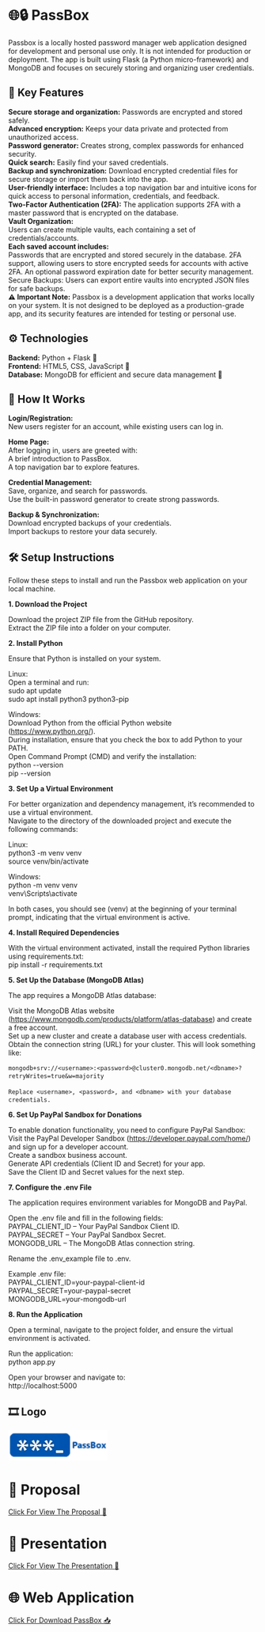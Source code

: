 # 🌐🔒 PassBox 
Passbox is a locally hosted password manager web application designed for development and personal use only. It is not intended for production or deployment. The app is built using Flask (a Python micro-framework) and MongoDB and focuses on securely storing and organizing user credentials.  

🔑 Key Features  
-------------------------
**Secure storage and organization:** Passwords are encrypted and stored safely.  
**Advanced encryption:** Keeps your data private and protected from unauthorized access.  
**Password generator:** Creates strong, complex passwords for enhanced security.  
**Quick search:** Easily find your saved credentials.  
**Backup and synchronization:** Download encrypted credential files for secure storage or import them back into the app.  
**User-friendly interface:** Includes a top navigation bar and intuitive icons for quick access to personal information, credentials, and feedback.  
**Two-Factor Authentication (2FA):** The application supports 2FA with a master password that is encrypted on the database.  
**Vault Organization:**  
Users can create multiple vaults, each containing a set of credentials/accounts.  
**Each saved account includes:**  
        Passwords that are encrypted and stored securely in the database.
        2FA support, allowing users to store encrypted seeds for accounts with active 2FA.
        An optional password expiration date for better security management.
        Secure Backups: Users can export entire vaults into encrypted JSON files for safe backups.  
**⚠️ Important Note:** Passbox is a development application that works locally on your system. It is not designed to be deployed as a production-grade app, and its security features are intended for testing or personal use.



⚙️ Technologies  
-------------------------
**Backend:** Python + Flask 🐍  
**Frontend:** HTML5, CSS, JavaScript 🎨  
**Database:** MongoDB for efficient and secure data management 💾  


🚀 How It Works  
-------------------------
**Login/Registration:**  
New users register for an account, while existing users can log in.  

**Home Page:**  
After logging in, users are greeted with:  
A brief introduction to PassBox.  
A top navigation bar to explore features.  

**Credential Management:**  
Save, organize, and search for passwords.  
Use the built-in password generator to create strong passwords.  

**Backup & Synchronization:**  
Download encrypted backups of your credentials.  
Import backups to restore your data securely.  


🛠️ Setup Instructions  
-------------------------
Follow these steps to install and run the Passbox web application on your local machine.  


**1. Download the Project**  

Download the project ZIP file from the GitHub repository.  
Extract the ZIP file into a folder on your computer.  


**2. Install Python**  

Ensure that Python is installed on your system.  

Linux:  
Open a terminal and run:  
    sudo apt update  
    sudo apt install python3 python3-pip  

Windows:  
Download Python from the official Python website (https://www.python.org/).  
During installation, ensure that you check the box to add Python to your PATH.  
Open Command Prompt (CMD) and verify the installation:  
    python --version  
    pip --version  


**3. Set Up a Virtual Environment**  

For better organization and dependency management, it’s recommended to use a virtual environment.  
Navigate to the directory of the downloaded project and execute the following commands:  

Linux:  
    python3 -m venv venv  
    source venv/bin/activate  

Windows:  
    python -m venv venv  
    venv\Scripts\activate  

In both cases, you should see (venv) at the beginning of your terminal prompt, indicating that the virtual environment is active.  


**4. Install Required Dependencies**  

With the virtual environment activated, install the required Python libraries using requirements.txt:  
pip install -r requirements.txt  


**5. Set Up the Database (MongoDB Atlas)**  

The app requires a MongoDB Atlas database:  

Visit the MongoDB Atlas website (https://www.mongodb.com/products/platform/atlas-database) and create a free account.  
    Set up a new cluster and create a database user with access credentials.  
    Obtain the connection string (URL) for your cluster. This will look something like:  

    mongodb+srv://<username>:<password>@cluster0.mongodb.net/<dbname>?retryWrites=true&w=majority  

    Replace <username>, <password>, and <dbname> with your database credentials.  


**6. Set Up PayPal Sandbox for Donations**  

To enable donation functionality, you need to configure PayPal Sandbox:  
    Visit the PayPal Developer Sandbox (https://developer.paypal.com/home/) and sign up for a developer account.  
    Create a sandbox business account.  
    Generate API credentials (Client ID and Secret) for your app.  
    Save the Client ID and Secret values for the next step.  


**7. Configure the .env File**  

The application requires environment variables for MongoDB and PayPal.  

Open the .env file and fill in the following fields:  
    PAYPAL_CLIENT_ID – Your PayPal Sandbox Client ID.  
    PAYPAL_SECRET – Your PayPal Sandbox Secret.  
    MONGODB_URL – The MongoDB Atlas connection string.  

Rename the .env_example file to .env.  

Example .env file:  
    PAYPAL_CLIENT_ID=your-paypal-client-id  
    PAYPAL_SECRET=your-paypal-secret  
    MONGODB_URL=your-mongodb-url  


**8. Run the Application**  

Open a terminal, navigate to the project folder, and ensure the virtual environment is activated.  

Run the application:  
python app.py  

Open your browser and navigate to:  
http://localhost:5000   

🎞️ Logo
-------------------------
<a href="https://github.com/Francesco-Ferrillo/PassBox/blob/main/passbox.zip">
<img src="Logo.png" alt="PassBox_Logo" width="200">
</a>

# 📄 Proposal 
<a href="https://github.com/Francesco-Ferrillo/PassBox/blob/main/Proposal.pdf">
  <p>Click For View The Proposal 📂<p>
</a>

# 🎥 Presentation
<a href="https://github.com/Francesco-Ferrillo/PassBox/blob/main/Presentation.pdf">
  <p>Click For View The Presentation 📂<p>
</a>

# 🌐 Web Application
<a href="https://github.com/Francesco-Ferrillo/PassBox/blob/main/passbox.zip">
  <p>Click For Download PassBox 📥<p>
</a>
